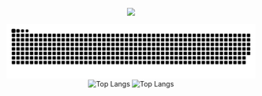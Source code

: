 

<!---
kustarbek/kustarbek is a ✨ special ✨ repository because its `README.md` (this file) appears on your GitHub profile.
You can click the Preview link to take a look at your changes.
--->



<p align="center">
  <img src="https://skillicons.dev/icons?i=js,ts,redux,react,redux,html,css,scss,tailwind,github,npm,vite,linux," />
</p>


<div align="center">
  <a href="https://github.com/Kustarbek">
  <img src="https://github.com/bimashazaman/Github-snake-SVG/raw/master/snake.svg"
       alt="snake" /></a>
</div>
<div align="center">
<img height="200" width="400" src="https://github-readme-stats.vercel.app/api/top-langs/?username=kustarbek&layout=compact&theme=radical" alt="Top Langs" />
<img height="200" width="400" src="https://i.pinimg.com/originals/42/b4/22/42b4229a9ec3145edaa895b2415dd720.gif" alt="Top Langs" />
</div>
